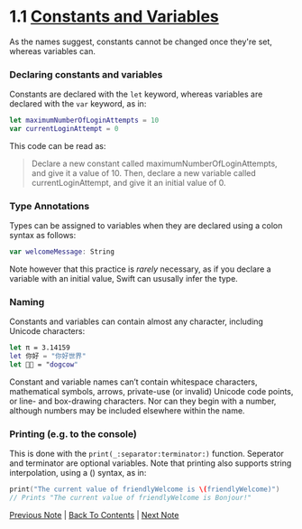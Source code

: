 # 1.1 [Constants and Variables](https://developer.apple.com/library/content/documentation/Swift/Conceptual/Swift_Programming_Language/TheBasics.html#//apple_ref/doc/uid/TP40014097-CH5-ID310)

As the names suggest, constants cannot be changed once they're set, whereas variables can.

### Declaring constants and variables

Constants are declared with the `let` keyword, whereas variables are declared with the `var` keyword, as in:

```Swift
let maximumNumberOfLoginAttempts = 10
var currentLoginAttempt = 0
```

This code can be read as: 
> Declare a new constant called maximumNumberOfLoginAttempts, and give it a value of 10. Then, declare a new variable called currentLoginAttempt, and give it an initial value of 0. 

### Type Annotations

Types can be assigned to variables when they are declared using a colon syntax as follows:

```Swift
var welcomeMessage: String
```

Note however that this practice is *rarely* necessary, as if you declare a variable with an initial value, Swift can ususally infer the type.

### Naming

Constants and variables can contain almost any character, including Unicode characters:

```Swift
let π = 3.14159
let 你好 = "你好世界"
let 🐶🐮 = "dogcow"
```

Constant and variable names can’t contain whitespace characters, mathematical symbols, arrows, private-use (or invalid) Unicode code points, or line- and box-drawing characters. Nor can they begin with a number, although numbers may be included elsewhere within the name.

### Printing (e.g. to the console)

This is done with the `print(_:separator:terminator:)` function. Seperator and terminator are optional variables. Note that printing also supports string interpolation, using a \() syntax, as in:

```Swift
print("The current value of friendlyWelcome is \(friendlyWelcome)")
// Prints "The current value of friendlyWelcome is Bonjour!"
```

[Previous Note](../1%20-%20The%20Basics/1.0%20-%20The%20Basics.md) | [Back To Contents](https://github.com/Firanus/swift-language-guide-notes) |  [Next Note](../1%20-%20The%20Basics/1.2%20-%20Comments.md)